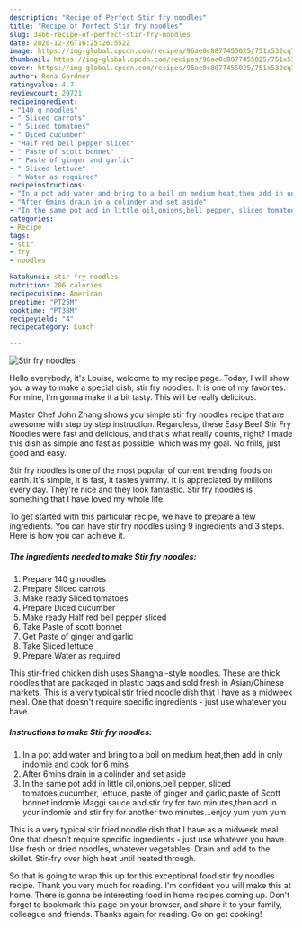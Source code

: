 ```yaml
---
description: "Recipe of Perfect Stir fry noodles"
title: "Recipe of Perfect Stir fry noodles"
slug: 3466-recipe-of-perfect-stir-fry-noodles
date: 2020-12-26T16:25:26.552Z
image: https://img-global.cpcdn.com/recipes/96ae0c8877455025/751x532cq70/stir-fry-noodles-recipe-main-photo.jpg
thumbnail: https://img-global.cpcdn.com/recipes/96ae0c8877455025/751x532cq70/stir-fry-noodles-recipe-main-photo.jpg
cover: https://img-global.cpcdn.com/recipes/96ae0c8877455025/751x532cq70/stir-fry-noodles-recipe-main-photo.jpg
author: Rena Gardner
ratingvalue: 4.7
reviewcount: 29721
recipeingredient:
- "140 g noodles"
- " Sliced carrots"
- " Sliced tomatoes"
- " Diced cucumber"
- "Half red bell pepper sliced"
- " Paste of scott bonnet"
- " Paste of ginger and garlic"
- " Sliced lettuce"
- " Water as required"
recipeinstructions:
- "In a pot add water and bring to a boil on medium heat,then add in only indomie and cook for 6 mins"
- "After 6mins drain in a colinder and set aside"
- "In the same pot add in little oil,onions,bell pepper, sliced tomatoes,cucumber, lettuce, paste of ginger and garlic,paste of Scott bonnet indomie Maggi sauce and stir fry for two minutes,then add in your indomie and stir fry for another two minutes...enjoy yum yum yum"
categories:
- Recipe
tags:
- stir
- fry
- noodles

katakunci: stir fry noodles 
nutrition: 286 calories
recipecuisine: American
preptime: "PT25M"
cooktime: "PT38M"
recipeyield: "4"
recipecategory: Lunch

---
```



![Stir fry noodles](https://img-global.cpcdn.com/recipes/96ae0c8877455025/751x532cq70/stir-fry-noodles-recipe-main-photo.jpg)

Hello everybody, it's Louise, welcome to my recipe page. Today, I will show you a way to make a special dish, stir fry noodles. It is one of my favorites. For mine, I'm gonna make it a bit tasty. This will be really delicious.

Master Chef John Zhang shows you simple stir fry noodles recipe that are awesome with step by step instruction. Regardless, these Easy Beef Stir Fry Noodles were fast and delicious, and that&#39;s what really counts, right? I made this dish as simple and fast as possible, which was my goal. No frills, just good and easy.

Stir fry noodles is one of the most popular of current trending foods on earth. It's simple, it is fast, it tastes yummy. It is appreciated by millions every day. They're nice and they look fantastic. Stir fry noodles is something that I have loved my whole life.


To get started with this particular recipe, we have to prepare a few ingredients. You can have stir fry noodles using 9 ingredients and 3 steps. Here is how you can achieve it.

<!--inarticleads1-->

##### The ingredients needed to make Stir fry noodles:

1. Prepare 140 g noodles
1. Prepare  Sliced carrots
1. Make ready  Sliced tomatoes
1. Prepare  Diced cucumber
1. Make ready Half red bell pepper sliced
1. Take  Paste of scott bonnet
1. Get  Paste of ginger and garlic
1. Take  Sliced lettuce
1. Prepare  Water as required


This stir-fried chicken dish uses Shanghai-style noodles. These are thick noodles that are packaged in plastic bags and sold fresh in Asian/Chinese markets. This is a very typical stir fried noodle dish that I have as a midweek meal. One that doesn&#39;t require specific ingredients - just use whatever you have. 

<!--inarticleads2-->

##### Instructions to make Stir fry noodles:

1. In a pot add water and bring to a boil on medium heat,then add in only indomie and cook for 6 mins
1. After 6mins drain in a colinder and set aside
1. In the same pot add in little oil,onions,bell pepper, sliced tomatoes,cucumber, lettuce, paste of ginger and garlic,paste of Scott bonnet indomie Maggi sauce and stir fry for two minutes,then add in your indomie and stir fry for another two minutes...enjoy yum yum yum


This is a very typical stir fried noodle dish that I have as a midweek meal. One that doesn&#39;t require specific ingredients - just use whatever you have. Use fresh or dried noodles, whatever vegetables. Drain and add to the skillet. Stir-fry over high heat until heated through. 

So that is going to wrap this up for this exceptional food stir fry noodles recipe. Thank you very much for reading. I'm confident you will make this at home. There is gonna be interesting food in home recipes coming up. Don't forget to bookmark this page on your browser, and share it to your family, colleague and friends. Thanks again for reading. Go on get cooking!
